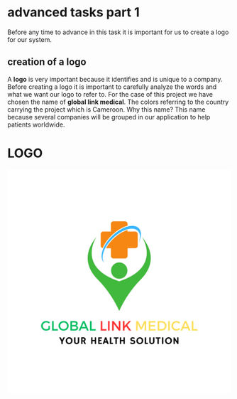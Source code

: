 # advanced tasks part 1

Before any time to advance in this task it is important for us to create a logo for our system.

## creation of a logo

A **logo** is very important because it identifies and is unique to a company. Before creating a logo it is important to carefully analyze the words and what we want our logo to refer to. For the case of this project we have chosen the name of **global link medical**. The colors referring to the country carrying the project which is Cameroon. Why this name?
This name because several companies will be grouped in our application to help patients worldwide.

# LOGO

![MBOALAB](Logo.jpg)
